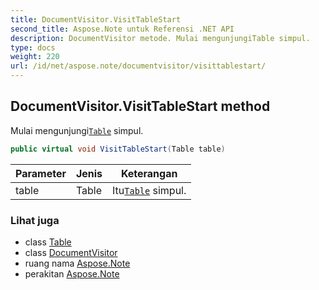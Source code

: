 ```yaml
---
title: DocumentVisitor.VisitTableStart
second_title: Aspose.Note untuk Referensi .NET API
description: DocumentVisitor metode. Mulai mengunjungiTable simpul.
type: docs
weight: 220
url: /id/net/aspose.note/documentvisitor/visittablestart/
---
```

## DocumentVisitor.VisitTableStart method

Mulai mengunjungi[`Table`](../../table/) simpul.

```csharp
public virtual void VisitTableStart(Table table)
```

| Parameter | Jenis | Keterangan |
| --- | --- | --- |
| table | Table | Itu[`Table`](../../table/) simpul. |

### Lihat juga

* class [Table](../../table/)
* class [DocumentVisitor](../)
* ruang nama [Aspose.Note](../../documentvisitor/)
* perakitan [Aspose.Note](../../../)


